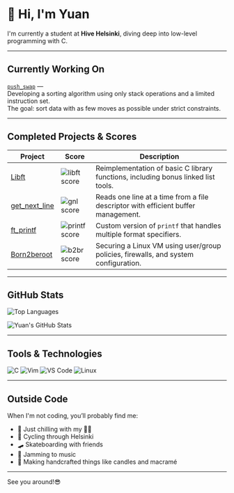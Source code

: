 

# 👋 Hi, I'm Yuan

I'm currently a student at **Hive Helsinki**, diving deep into low-level programming with C.  

---

## Currently Working On

[`push_swap`](https://github.com/Justyuanz/push_swap) —  
Developing a sorting algorithm using only stack operations and a limited instruction set.  
The goal: sort data with as few moves as possible under strict constraints.

---

##  Completed Projects & Scores

| Project | Score | Description |
|---------|-------|-------------|
| [Libft](https://github.com/Justyuanz/libft) | ![libft score](https://img.shields.io/badge/125%2F100-green) | Reimplementation of basic C library functions, including bonus linked list tools. |
| [get_next_line](https://github.com/Justyuanz/get_next_line) | ![gnl score](https://img.shields.io/badge/125%2F100-green) | Reads one line at a time from a file descriptor with efficient buffer management. |
| [ft_printf](https://github.com/Justyuanz/ft_printf) | ![printf score](https://img.shields.io/badge/100%2F100-green) | Custom version of `printf` that handles multiple format specifiers. |
| [Born2beroot](https://github.com/Justyuanz/born2beroot) | ![b2br score](https://img.shields.io/badge/125%2F100-green) | Securing a Linux VM using user/group policies, firewalls, and system configuration. |
---

## GitHub Stats

![Top Languages](https://github-readme-stats.vercel.app/api/top-langs/?username=Justyuanz&layout=compact&theme=tokyonight)

![Yuan's GitHub Stats](https://github-readme-stats.vercel.app/api?username=Justyuanz&show_icons=true&theme=tokyonight&hide_title=true)

---

## Tools & Technologies

![C](https://img.shields.io/badge/C-00599C?style=flat&logo=c&logoColor=white)
![Vim](https://img.shields.io/badge/Vim-019733?style=flat&logo=vim&logoColor=white)
![VS Code](https://img.shields.io/badge/VS%20Code-007ACC?style=flat&logo=visual-studio-code&logoColor=white)
![Linux](https://img.shields.io/badge/Linux-FCC624?style=flat&logo=linux&logoColor=black)

---

## Outside Code

When I'm not coding, you’ll probably find me:
- 🐾 Just chilling with my 🐶🐱
- 🚴 Cycling through Helsinki  
- 🛹 Skateboarding with friends  
- 🎸 Jamming to music  
- 🧶 Making handcrafted things like candles and macramé  




---

 See you around!😎

<!--
**Justyuanz/Justyuanz** is a ✨ _special_ ✨ repository because its `README.md` (this file) appears on your GitHub profile.

Here are some ideas to get you started:

- 🔭 I’m currently working on ...
- 🌱 I’m currently learning ...
- 👯 I’m looking to collaborate on ...
- 🤔 I’m looking for help with ...
- 💬 Ask me about ...
- 📫 How to reach me: ...
- 😄 Pronouns: ...
- ⚡ Fun fact: ...
-->
